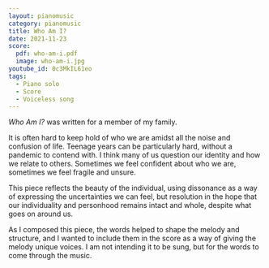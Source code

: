 ```yaml
---
layout: pianomusic
category: pianomusic
title: Who Am I?
date: 2021-11-23
score:
  pdf: who-am-i.pdf
  image: who-am-i.jpg
youtube_id: 0c3MkIL61eo
tags:
  - Piano solo
  - Score
  - Voiceless song
---
```


*Who Am I?* was written for a member of my family. 

It is often hard to keep hold of who we are amidst all the noise and confusion of life. Teenage years can be particularly hard, without a pandemic to contend with. I think many of us question our identity and how we relate to others. Sometimes we feel confident about who we are, sometimes we feel fragile and unsure.

This piece reflects the beauty of the individual, using dissonance as a way of expressing the uncertainties we can feel, but resolution in the hope that our individuality and personhood remains intact and whole, despite what goes on around us.

As I composed this piece, the words helped to shape the melody and structure, and I wanted to include them in the score as a way of giving the melody unique voices. I am not intending it to be sung, but for the words to come through the music.
